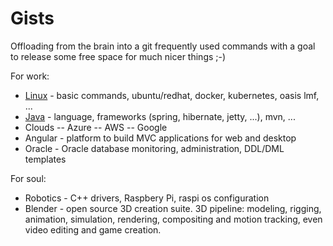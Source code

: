 # Gists
Offloading from the brain into a git frequently used commands with a goal to release some free space for much nicer things ;-)

For work:
- [Linux](linux/linux.md) - basic commands, ubuntu/redhat, docker, kubernetes, oasis lmf, ...
- [Java](java/java.md) - language, frameworks (spring, hibernate, jetty, ...), mvn, ...
- Clouds
-- Azure
-- AWS
-- Google
- Angular - platform to build MVC applications for web and desktop
- Oracle - Oracle database monitoring, administration, DDL/DML templates

For soul:
- Robotics - C++ drivers, Raspbery Pi, raspi os configuration
- Blender - open source 3D creation suite. 3D pipeline: modeling, rigging, animation, simulation, rendering, compositing and motion tracking, even video editing and game creation.
